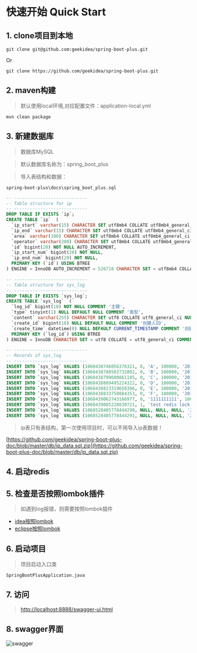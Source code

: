 # 快速开始 Quick Start

## 1. clone项目到本地

```shell script
git clone git@github.com:geekidea/spring-boot-plus.git
```
Or
```shell script
git clone https://github.com/geekidea/spring-boot-plus.git
```

## 2. maven构建
> 默认使用local环境,对应配置文件：application-local.yml
```shell script
mvn clean package
```

## 3. 新建数据库
> 数据库MySQL

> 默认数据库名称为：spring_boot_plus

> 导入表结构和数据：

    spring-boot-plus\docs\spring_boot_plus.sql
    
```sql
-- ----------------------------
-- Table structure for ip
-- ----------------------------
DROP TABLE IF EXISTS `ip`;
CREATE TABLE `ip`  (
  `ip_start` varchar(15) CHARACTER SET utf8mb4 COLLATE utf8mb4_general_ci NOT NULL,
  `ip_end` varchar(15) CHARACTER SET utf8mb4 COLLATE utf8mb4_general_ci NOT NULL,
  `area` varchar(100) CHARACTER SET utf8mb4 COLLATE utf8mb4_general_ci NOT NULL,
  `operator` varchar(200) CHARACTER SET utf8mb4 COLLATE utf8mb4_general_ci NOT NULL,
  `id` bigint(20) NOT NULL AUTO_INCREMENT,
  `ip_start_num` bigint(20) NOT NULL,
  `ip_end_num` bigint(20) NOT NULL,
  PRIMARY KEY (`id`) USING BTREE
) ENGINE = InnoDB AUTO_INCREMENT = 526718 CHARACTER SET = utf8mb4 COLLATE = utf8mb4_general_ci ROW_FORMAT = Dynamic;

-- ----------------------------
-- Table structure for sys_log
-- ----------------------------
DROP TABLE IF EXISTS `sys_log`;
CREATE TABLE `sys_log`  (
  `log_id` bigint(18) NOT NULL COMMENT '主键',
  `type` tinyint(1) NULL DEFAULT NULL COMMENT '类型',
  `content` varchar(255) CHARACTER SET utf8 COLLATE utf8_general_ci NULL DEFAULT NULL COMMENT '内容',
  `create_id` bigint(18) NULL DEFAULT NULL COMMENT '创建人ID',
  `create_time` datetime(0) NULL DEFAULT CURRENT_TIMESTAMP COMMENT '创建时间',
  PRIMARY KEY (`log_id`) USING BTREE
) ENGINE = InnoDB CHARACTER SET = utf8 COLLATE = utf8_general_ci COMMENT = '系统日志' ROW_FORMAT = Dynamic;

-- ----------------------------
-- Records of sys_log
-- ----------------------------
INSERT INTO `sys_log` VALUES (1060438746056376321, 0, 'A', 100000, '2018-11-08 15:41:58');
INSERT INTO `sys_log` VALUES (1060438788502732802, 0, 'B', 100000, '2018-11-08 15:42:08');
INSERT INTO `sys_log` VALUES (1060438799600861185, 0, 'C', 100000, '2018-11-08 15:42:10');
INSERT INTO `sys_log` VALUES (1060438809495224322, 0, 'D', 100000, '2018-11-08 15:42:13');
INSERT INTO `sys_log` VALUES (1060438823319650306, 0, 'E', 100000, '2018-11-08 15:42:16');
INSERT INTO `sys_log` VALUES (1060438833750884353, 0, 'F', 100000, '2018-11-08 15:42:18');
INSERT INTO `sys_log` VALUES (1060439062743166977, 0, '1111111111', 100000, '2018-11-08 15:43:13');
INSERT INTO `sys_log` VALUES (1060439085228830721, 1, 'test redis lock ffbb79f6-9efe-4608-b204-fde5279b107f', 100000, '2018-11-16 16:46:35');
INSERT INTO `sys_log` VALUES (1068528405778444290, NULL, NULL, NULL, '2018-11-30 23:33:21');
INSERT INTO `sys_log` VALUES (1068528405778444291, NULL, NULL, NULL, '2018-11-30 23:33:21');

```
> ip表只有表结构，第一次使用项目时，可以不用导入ip表数据！

[https://github.com/geekidea/spring-boot-plus-doc/blob/master/db/ip_data.sql.zip](https://github.com/geekidea/spring-boot-plus-doc/blob/master/db/ip_data.sql.zip)

## 4. 启动redis

## 5. 检查是否按照lombok插件
> 如遇到log报错，则需要按照lombok插件
- [idea按照lombok](https://www.baidu.com/s?ie=utf-8&wd=idea%E5%AE%89%E8%A3%85lombok)
- [eclipse按照lombok](https://www.baidu.com/s?ie=utf-8&wd=eclipse%E5%AE%89%E8%A3%85lombok)

## 6. 启动项目
> 项目启动入口类
```text
SpringBootPlusApplication.java
```

## 7. 访问
> [http://localhost:8888/swagger-ui.html](http://localhost:8888/swagger-ui.html)

## 8. swagger界面
![swagger](https://geekidea.oss-cn-chengdu.aliyuncs.com/spring-boot-plus/img/sys-log-swagger.png)
